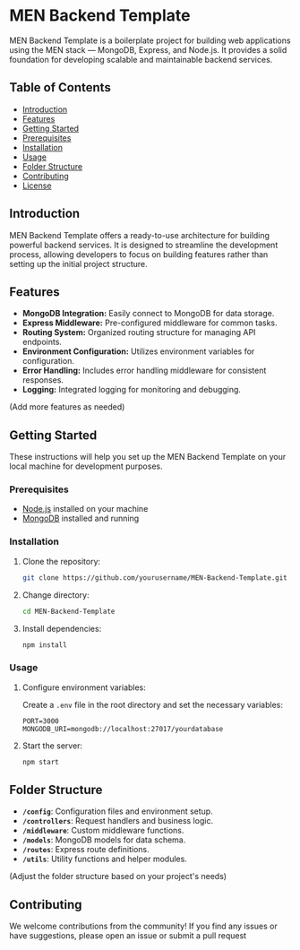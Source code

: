 # MEN Backend Template

MEN Backend Template is a boilerplate project for building web applications using the MEN stack — MongoDB, Express, and Node.js. It provides a solid foundation for developing scalable and maintainable backend services.

## Table of Contents
- [Introduction](#introduction)
- [Features](#features)
- [Getting Started](#getting-started)
- [Prerequisites](#prerequisites)
- [Installation](#installation)
- [Usage](#usage)
- [Folder Structure](#folder-structure)
- [Contributing](#contributing)
- [License](#license)

## Introduction

MEN Backend Template offers a ready-to-use architecture for building powerful backend services. It is designed to streamline the development process, allowing developers to focus on building features rather than setting up the initial project structure.

## Features

- **MongoDB Integration:** Easily connect to MongoDB for data storage.
- **Express Middleware:** Pre-configured middleware for common tasks.
- **Routing System:** Organized routing structure for managing API endpoints.
- **Environment Configuration:** Utilizes environment variables for configuration.
- **Error Handling:** Includes error handling middleware for consistent responses.
- **Logging:** Integrated logging for monitoring and debugging.

(Add more features as needed)

## Getting Started

These instructions will help you set up the MEN Backend Template on your local machine for development purposes.

### Prerequisites

- [Node.js](https://nodejs.org/) installed on your machine
- [MongoDB](https://www.mongodb.com/try/download/community) installed and running

### Installation

1. Clone the repository:

    ```bash
    git clone https://github.com/yourusername/MEN-Backend-Template.git
    ```

2. Change directory:

    ```bash
    cd MEN-Backend-Template
    ```

3. Install dependencies:

    ```bash
    npm install
    ```

### Usage

1. Configure environment variables:

    Create a `.env` file in the root directory and set the necessary variables:

    ```env
    PORT=3000
    MONGODB_URI=mongodb://localhost:27017/yourdatabase
    ```

2. Start the server:

    ```bash
    npm start
    ```

## Folder Structure

- **`/config`**: Configuration files and environment setup.
- **`/controllers`**: Request handlers and business logic.
- **`/middleware`**: Custom middleware functions.
- **`/models`**: MongoDB models for data schema.
- **`/routes`**: Express route definitions.
- **`/utils`**: Utility functions and helper modules.

(Adjust the folder structure based on your project's needs)

## Contributing

We welcome contributions from the community! If you find any issues or have suggestions, please open an issue or submit a pull request
